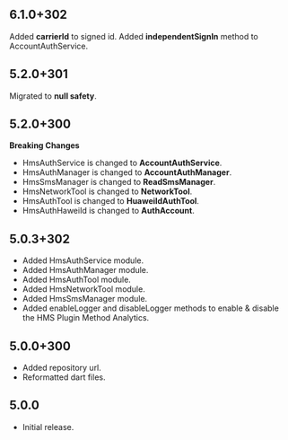 ## 6.1.0+302

Added **carrierId** to signed id.
Added **independentSignIn** method to AccountAuthService.

## 5.2.0+301

Migrated to **null safety**.

## 5.2.0+300

**Breaking Changes**

* HmsAuthService is changed to **AccountAuthService**.
* HmsAuthManager is changed to **AccountAuthManager**.
* HmsSmsManager is changed to **ReadSmsManager**.
* HmsNetworkTool is changed to **NetworkTool**.
* HmsAuthTool is changed to **HuaweiIdAuthTool**.
* HmsAuthHaweiId is changed to **AuthAccount**.


## 5.0.3+302

* Added HmsAuthService module.
* Added HmsAuthManager module.
* Added HmsAuthTool module.
* Added HmsNetworkTool module.
* Added HmsSmsManager module.
* Added enableLogger and disableLogger methods to enable & disable the HMS Plugin Method Analytics.

## 5.0.0+300

* Added repository url.
* Reformatted dart files.

## 5.0.0

* Initial release.
